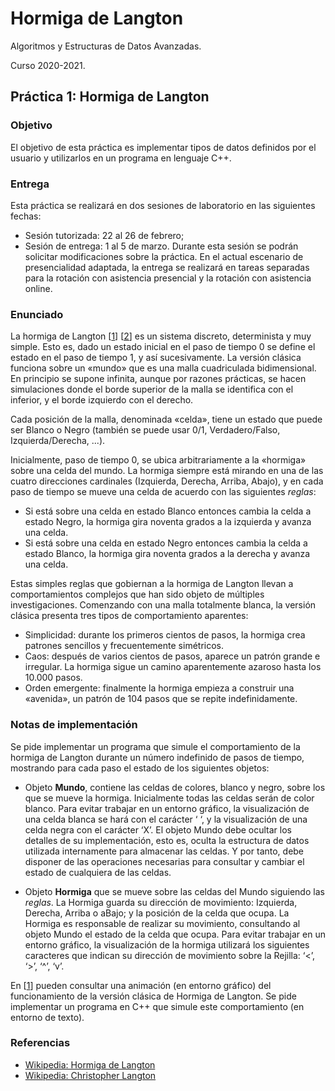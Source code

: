 # Hormiga de Langton
Algoritmos y Estructuras de Datos Avanzadas.

Curso 2020-2021.

## Práctica 1: Hormiga de Langton
### Objetivo 
El objetivo de esta práctica es implementar tipos de datos definidos por el usuario y utilizarlos en un programa en lenguaje C++.


### Entrega
Esta práctica se realizará en dos sesiones de laboratorio en las siguientes fechas:
- Sesión tutorizada: 22 al 26 de febrero;
- Sesión de entrega: 1 al 5 de marzo. Durante esta sesión se podrán solicitar modificaciones sobre la práctica. En el actual escenario de presencialidad adaptada, la entrega se realizará en tareas separadas para la rotación con asistencia presencial y la rotación con asistencia online.


### Enunciado
La hormiga de Langton [[1](https://es.wikipedia.org/wiki/Hormiga_de_Langton)] [[2](https://es.wikipedia.org/wiki/Christopher_Langton)] es un sistema discreto, determinista y muy simple. Esto es, dado un estado inicial en el paso de tiempo 0 se define el estado en el paso de tiempo 1, y así sucesivamente. La versión clásica funciona sobre un «mundo» que es una malla cuadriculada bidimensional. En principio se supone infinita, aunque por razones prácticas, se hacen simulaciones donde el borde superior de la malla se identifica con el inferior, y el borde izquierdo con el derecho.

Cada posición de la malla, denominada «celda», tiene un estado que puede ser Blanco o Negro (también se puede usar 0/1, Verdadero/Falso, Izquierda/Derecha, ...).

Inicialmente, paso de tiempo 0, se ubica arbitrariamente a la «hormiga» sobre una celda del mundo. La hormiga siempre está mirando en una de las cuatro direcciones cardinales (Izquierda, Derecha, Arriba, Abajo), y en cada paso de tiempo se mueve una celda de acuerdo con las siguientes *reglas*:
* Si está sobre una celda en estado Blanco entonces cambia la celda a estado Negro, la hormiga gira noventa grados a la izquierda y avanza una celda.
* Si está sobre una celda en estado Negro entonces cambia la celda a estado Blanco, la hormiga gira noventa grados a la derecha y avanza una celda.

Estas simples reglas que gobiernan a la hormiga de Langton llevan a comportamientos complejos que han sido objeto de múltiples investigaciones. Comenzando con una malla totalmente blanca, la versión clásica presenta tres tipos de comportamiento aparentes:

* Simplicidad: durante los primeros cientos de pasos, la hormiga crea patrones sencillos y frecuentemente simétricos.
* Caos: después de varios cientos de pasos, aparece un patrón grande e irregular. La hormiga sigue un camino aparentemente azaroso hasta los 10.000 pasos.
* Orden emergente: finalmente la hormiga empieza a construir una «avenida», un patrón de 104 pasos que se repite indefinidamente.


### Notas de implementación
Se pide implementar un programa que simule el comportamiento de la hormiga de Langton
durante un número indefinido de pasos de tiempo, mostrando para cada paso el estado de los
siguientes objetos:

* Objeto **Mundo**, contiene las celdas de colores, blanco y negro, sobre los que se mueve la hormiga. Inicialmente todas las celdas serán de color blanco. Para evitar trabajar en un entorno gráfico, la visualización de una celda blanca se hará con el carácter ‘ ‘, y la visualización de una celda negra con el carácter ‘X’. El objeto Mundo debe ocultar los detalles de su implementación, esto es, oculta la estructura de datos utilizada internamente para almacenar las celdas. Y por tanto, debe disponer de las operaciones necesarias para consultar y cambiar el estado de cualquiera de las celdas.

* Objeto **Hormiga** que se mueve sobre las celdas del Mundo siguiendo las *reglas*. La Hormiga guarda su dirección de movimiento: Izquierda, Derecha, Arriba o aBajo; y la posición de la celda que ocupa. La Hormiga es responsable de realizar su movimiento, consultando al objeto Mundo el estado de la celda que ocupa. Para evitar trabajar en un entorno gráfico, la visualización de la hormiga utilizará los siguientes caracteres que indican su dirección de movimiento sobre la Rejilla: ‘<’, ‘>’, ‘^’, ‘v’. 

En [[1](https://es.wikipedia.org/wiki/Hormiga_de_Langton)] pueden consultar una animación (en entorno gráfico) del funcionamiento de la versión
clásica de Hormiga de Langton. Se pide implementar un programa en C++ que simule este
comportamiento (en entorno de texto).


### Referencias
* [Wikipedia: Hormiga de Langton](https://es.wikipedia.org/wiki/Hormiga_de_Langton)
* [Wikipedia: Christopher Langton](https://es.wikipedia.org/wiki/Christopher_Langton)

